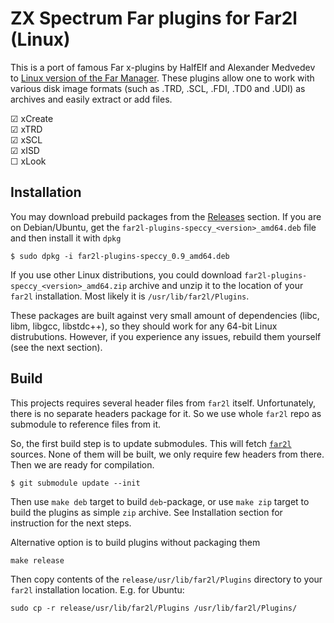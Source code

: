 # ZX Spectrum Far plugins for Far2l (Linux)

This is a port of famous Far x-plugins by HalfElf and Alexander Medvedev to [Linux version of the Far Manager](https://github.com/elfmz/far2l).
These plugins allow one to work with various disk image formats (such as .TRD, .SCL, .FDI, .TD0 and .UDI) as archives and easily extract or add files.

☑ xCreate \
☑ xTRD \
☑ xSCL \
☑ xISD \
☐ xLook

## Installation

You may download prebuild packages from the [Releases](https://github.com/atsidaev/far2l-plugins-speccy/releases) section. If you are on Debian/Ubuntu, get the `far2l-plugins-speccy_<version>_amd64.deb` file and then install it with `dpkg`
```
$ sudo dpkg -i far2l-plugins-speccy_0.9_amd64.deb
```

If you use other Linux distributions, you could download `far2l-plugins-speccy_<version>_amd64.zip` archive and unzip it to the location of your `far2l` installation. Most likely it is `/usr/lib/far2l/Plugins`. 

These packages are built against very small amount of dependencies (libc, libm, libgcc, libstdc++), so they should work for any 64-bit Linux distrubutions. However, if you experience any issues, rebuild them yourself (see the next section).

## Build
This projects requires several header files from `far2l` itself. Unfortunately, there is no separate headers package for it. So we use whole `far2l` repo as submodule to reference files from it.

So, the first build step is to update submodules. This will fetch [`far2l`](https://github.com/elfmz/far2l) sources. None of them will be built, we only require few headers from there.
Then we are ready for compilation.
```
$ git submodule update --init
```

Then use `make deb` target to build `deb`-package, or use `make zip` target to build the plugins as simple `zip` archive. See Installation section for instruction for the next steps.

Alternative option is to build plugins without packaging them

```
make release
```

Then copy contents of the `release/usr/lib/far2l/Plugins` directory to your `far2l` installation location. E.g. for Ubuntu:
```
sudo cp -r release/usr/lib/far2l/Plugins /usr/lib/far2l/Plugins/
```